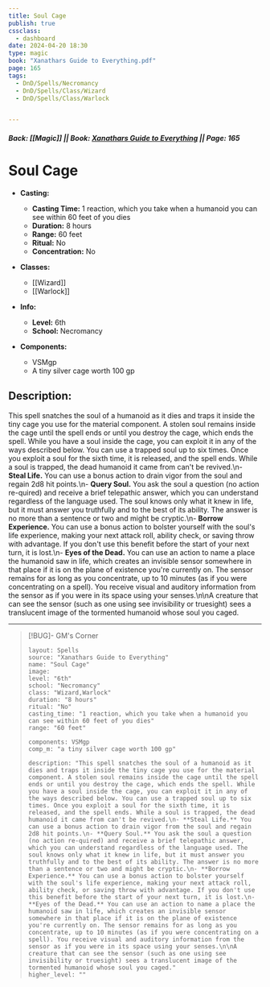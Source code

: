 ```yaml
---
title: Soul Cage
publish: true
cssclass:
  - dashboard
date: 2024-04-20 18:30
type: magic
book: "Xanathars Guide to Everything.pdf"
page: 165
tags:
  - DnD/Spells/Necromancy
  - DnD/Spells/Class/Wizard
  - DnD/Spells/Class/Warlock


---
```


##### Back: [[Magic]] || Book: [Xanathars Guide to Everything](https://drive.google.com/drive/folders/1O5bhpYizcIT5xxAoLOuzCRht_PVS7VSG?usp=sharing) || Page: 165

# Soul Cage

- **Casting:**
    - **Casting Time:** 1 reaction, which you take when a humanoid you can see within 60 feet of you dies
    - **Duration:** 8 hours
    - **Range:** 60 feet
    - **Ritual:** No
    - **Concentration:** No
- **Classes:**
    - [[Wizard]]
    - [[Warlock]]

- **Info:**
    - **Level:** 6th
    - **School:** Necromancy
- **Components:**
    - VSMgp
    - A tiny silver cage worth 100 gp

## Description:
This spell snatches the soul of a humanoid as it dies and traps it inside the tiny cage you use for the material component. A stolen soul remains inside the cage until the spell ends or until you destroy the cage, which ends the spell. While you have a soul inside the cage, you can exploit it in any of the ways described below. You can use a trapped soul up to six times. Once you exploit a soul for the sixth time, it is released, and the spell ends. While a soul is trapped, the dead humanoid it came from can't be revived.\n- **Steal Life.** You can use a bonus action to drain vigor from the soul and regain 2d8 hit points.\n- **Query Soul.** You ask the soul a question (no action re-quired) and receive a brief telepathic answer, which you can understand regardless of the language used. The soul knows only what it knew in life, but it must answer you truthfully and to the best of its ability. The answer is no more than a sentence or two and might be cryptic.\n- **Borrow Experience.** You can use a bonus action to bolster yourself with the soul's life experience, making your next attack roll, ability check, or saving throw with advantage. If you don't use this benefit before the start of your next turn, it is lost.\n- **Eyes of the Dead.** You can use an action to name a place the humanoid saw in life, which creates an invisible sensor somewhere in that place if it is on the plane of existence you're currently on. The sensor remains for as long as you concentrate, up to 10 minutes (as if you were concentrating on a spell). You receive visual and auditory information from the sensor as if you were in its space using your senses.\n\nA creature that can see the sensor (such as one using see invisibility or truesight) sees a translucent image of the tormented humanoid whose soul you caged.



---

> [!BUG]- GM's Corner
>
> ```statblock
> layout: Spells
> source: "Xanathars Guide to Everything"
> name: "Soul Cage"
> image: 
> level: "6th"
> school: "Necromancy"
> class: "Wizard,Warlock"
> duration: "8 hours"
> ritual: "No"
> casting_time: "1 reaction, which you take when a humanoid you can see within 60 feet of you dies"
> range: "60 feet"
>
> components: VSMgp
> comp_m: "a tiny silver cage worth 100 gp"
>
> description: "This spell snatches the soul of a humanoid as it dies and traps it inside the tiny cage you use for the material component. A stolen soul remains inside the cage until the spell ends or until you destroy the cage, which ends the spell. While you have a soul inside the cage, you can exploit it in any of the ways described below. You can use a trapped soul up to six times. Once you exploit a soul for the sixth time, it is released, and the spell ends. While a soul is trapped, the dead humanoid it came from can't be revived.\n- **Steal Life.** You can use a bonus action to drain vigor from the soul and regain 2d8 hit points.\n- **Query Soul.** You ask the soul a question (no action re-quired) and receive a brief telepathic answer, which you can understand regardless of the language used. The soul knows only what it knew in life, but it must answer you truthfully and to the best of its ability. The answer is no more than a sentence or two and might be cryptic.\n- **Borrow Experience.** You can use a bonus action to bolster yourself with the soul's life experience, making your next attack roll, ability check, or saving throw with advantage. If you don't use this benefit before the start of your next turn, it is lost.\n- **Eyes of the Dead.** You can use an action to name a place the humanoid saw in life, which creates an invisible sensor somewhere in that place if it is on the plane of existence you're currently on. The sensor remains for as long as you concentrate, up to 10 minutes (as if you were concentrating on a spell). You receive visual and auditory information from the sensor as if you were in its space using your senses.\n\nA creature that can see the sensor (such as one using see invisibility or truesight) sees a translucent image of the tormented humanoid whose soul you caged."
> higher_level: ""
> ```
